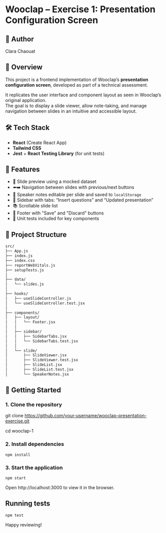 # Wooclap – Exercise 1: Presentation Configuration Screen

## 👤 Author

Clara Chaouat

## 📘 Overview

This project is a frontend implementation of Wooclap’s **presentation configuration screen**, developed as part of a technical assessment.

It replicates the user interface and component layout as seen in Wooclap’s original application.  
The goal is to display a slide viewer, allow note-taking, and manage navigation between slides in an intuitive and accessible layout.

## 🛠 Tech Stack

- **React** (Create React App)
- **Tailwind CSS**
- **Jest** + **React Testing Library** (for unit tests)

## 🧩 Features

- 📄 Slide preview using a mocked dataset
- ⬅️➡️ Navigation between slides with previous/next buttons
- 📝 Speaker notes editable per slide and saved to `localStorage`
- 🧭 Sidebar with tabs: “Insert questions” and “Updated presentation”
- 📚 Scrollable slide list
- 💾 Footer with "Save" and "Discard" buttons
- 🧪 Unit tests included for key components

## 📁 Project Structure

```txt
src/
├── App.js
├── index.js
├── index.css
├── reportWebVitals.js
├── setupTests.js
│
├── data/
│   └── slides.js
│
├── hooks/
│   ├── useSlideController.js
│   └── useSlideController.test.jsx
│
├── components/
│   ├── layout/
│   │   └── Footer.jsx
│   │
│   ├── sidebar/
│   │   ├── SidebarTabs.jsx
│   │   └── SidebarTabs.test.jsx
│   │
│   └── slide/
│       ├── SlideViewer.jsx
│       ├── SlideViewer.test.jsx
│       ├── SlideList.jsx
│       ├── SlideList.test.jsx
│       └── SpeakerNotes.jsx
```

## 🚀 Getting Started

### 1. Clone the repository


git clone https://github.com/your-username/wooclap-presentation-exercise.git

cd wooclap-1

### 2. Install dependencies

`npm install`

### 3. Start the application

`npm start`

Open http://localhost:3000 to view it in the browser.

## Running tests

`npm test`

Happy reviewing!